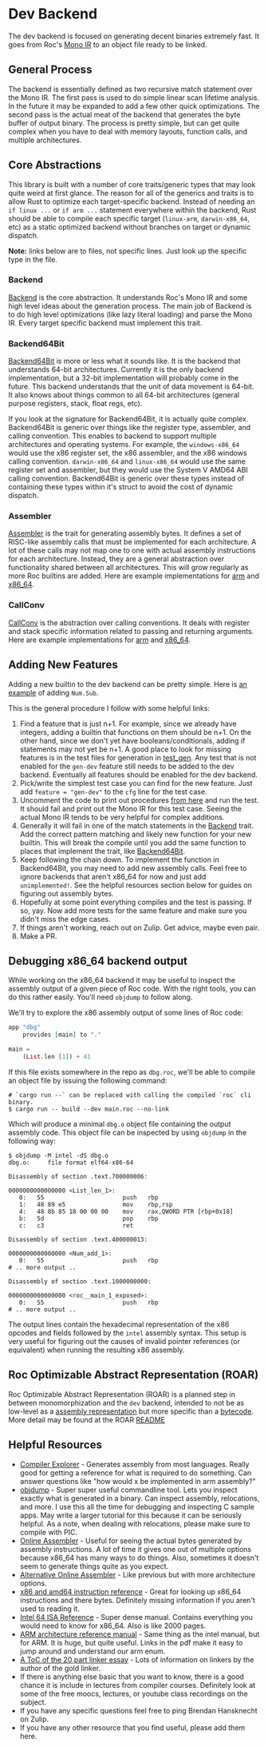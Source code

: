 # Dev Backend

The dev backend is focused on generating decent binaries extremely fast.
It goes from Roc's [Mono IR](https://github.com/roc-lang/roc/blob/main/crates/compiler/mono/src/ir.rs) to an object file ready to be linked.

## General Process

The backend is essentially defined as two recursive match statement over the Mono IR.
The first pass is used to do simple linear scan lifetime analysis.
In the future it may be expanded to add a few other quick optimizations.
The second pass is the actual meat of the backend that generates the byte buffer of output binary.
The process is pretty simple, but can get quite complex when you have to deal with memory layouts, function calls, and multiple architectures.

## Core Abstractions

This library is built with a number of core traits/generic types that may look quite weird at first glance.
The reason for all of the generics and traits is to allow Rust to optimize each target-specific backend.
Instead of needing an `if linux ...` or `if arm ...` statement everywhere within the backend,
Rust should be able to compile each specific target (`linux-arm`, `darwin-x86_64`, etc) as a static optimized backend without branches on target or dynamic dispatch.

**Note:** links below are to files, not specific lines. Just look up the specific type in the file.

### Backend

[Backend](https://github.com/roc-lang/roc/blob/main/crates/compiler/gen_dev/src/lib.rs) is the core abstraction.
It understands Roc's Mono IR and some high level ideas about the generation process.
The main job of Backend is to do high level optimizations (like lazy literal loading) and parse the Mono IR.
Every target specific backend must implement this trait.

### Backend64Bit

[Backend64Bit](https://github.com/roc-lang/roc/blob/main/crates/compiler/gen_dev/src/generic64/mod.rs) is more or less what it sounds like.
It is the backend that understands 64-bit architectures.
Currently it is the only backend implementation, but a 32-bit implementation will probably come in the future.
This backend understands that the unit of data movement is 64-bit.
It also knows about things common to all 64-bit architectures (general purpose registers, stack, float regs, etc).

If you look at the signature for Backend64Bit, it is actually quite complex.
Backend64Bit is generic over things like the register type, assembler, and calling convention.
This enables to backend to support multiple architectures and operating systems.
For example, the `windows-x86_64` would use the x86 register set, the x86 assembler, and the x86 windows calling convention.
`darwin-x86_64` and `linux-x86_64` would use the same register set and assembler, but they would use the System V AMD64 ABI calling convention.
Backend64Bit is generic over these types instead of containing these types within it's struct to avoid the cost of dynamic dispatch.

### Assembler

[Assembler](https://github.com/roc-lang/roc/blob/main/crates/compiler/gen_dev/src/generic64/mod.rs) is the trait for generating assembly bytes.
It defines a set of RISC-like assembly calls that must be implemented for each architecture.
A lot of these calls may not map one to one with actual assembly instructions for each architecture.
Instead, they are a general abstraction over functionality shared between all architectures.
This will grow regularly as more Roc builtins are added.
Here are example implementations for [arm](https://github.com/roc-lang/roc/blob/main/crates/compiler/gen_dev/src/generic64/aarch64.rs) and [x86_64](https://github.com/roc-lang/roc/blob/main/crates/compiler/gen_dev/src/generic64/x86_64.rs).

### CallConv

[CallConv](https://github.com/roc-lang/roc/blob/main/crates/compiler/gen_dev/src/generic64/mod.rs) is the abstraction over calling conventions.
It deals with register and stack specific information related to passing and returning arguments.
Here are example implementations for [arm](https://github.com/roc-lang/roc/blob/main/crates/compiler/gen_dev/src/generic64/aarch64.rs) and [x86_64](https://github.com/roc-lang/roc/blob/main/crates/compiler/gen_dev/src/generic64/x86_64.rs).

## Adding New Features

Adding a new builtin to the dev backend can be pretty simple.
Here is [an example](https://github.com/roc-lang/roc/pull/893/files) of adding `Num.Sub`.

This is the general procedure I follow with some helpful links:

1. Find a feature that is just n+1.
   For example, since we already have integers, adding a builtin that functions on them should be n+1.
   On the other hand, since we don't yet have booleans/conditionals, adding if statements may not yet be n+1.
   A good place to look for missing features is in the test files for generation in [test_gen](https://github.com/roc-lang/roc/tree/main/crates/compiler/test_gen). Any test that is not enabled for the `gen-dev` feature still needs to be added to the dev backend. Eventually all features should be enabled for the dev backend.
1. Pick/write the simplest test case you can find for the new feature.
   Just add `feature = "gen-dev"` to the `cfg` line for the test case.
1. Uncomment the code to print out procedures [from here](https://github.com/roc-lang/roc/blob/b03ed18553569314a420d5bf1fb0ead4b6b5ecda/compiler/test_gen/src/helpers/dev.rs#L76) and run the test.
   It should fail and print out the Mono IR for this test case.
   Seeing the actual Mono IR tends to be very helpful for complex additions.
1. Generally it will fail in one of the match statements in the [Backend](https://github.com/roc-lang/roc/blob/main/crates/compiler/gen_dev/src/lib.rs) trait.
   Add the correct pattern matching and likely new function for your new builtin.
   This will break the compile until you add the same function to places that implement the trait,
   like [Backend64Bit](https://github.com/roc-lang/roc/blob/main/crates/compiler/gen_dev/src/generic64/mod.rs).
1. Keep following the chain down.
   To implement the function in Backend64Bit, you may need to add new assembly calls.
   Feel free to ignore backends that aren't x86_64 for now and just add `unimplemented!`.
   See the helpful resources section below for guides on figuring out assembly bytes.
1. Hopefully at some point everything compiles and the test is passing.
   If so, yay. Now add more tests for the same feature and make sure you didn't miss the edge cases.
1. If things aren't working, reach out on Zulip. Get advice, maybe even pair.
1. Make a PR.

## Debugging x86_64 backend output

While working on the x86_64 backend it may be useful to inspect the assembly output of a given piece of Roc code. With the right tools, you can do this rather easily. You'll need `objdump` to follow along.

We'll try to explore the x86 assembly output of some lines of Roc code:

```elixir
app "dbg"
    provides [main] to "."

main =
    (List.len [1]) + 41
```

If this file exists somewhere in the repo as `dbg.roc`, we'll be able to compile an object file by issuing the following command:

```console
# `cargo run --` can be replaced with calling the compiled `roc` cli binary.
$ cargo run -- build --dev main.roc --no-link
```

Which will produce a minimal `dbg.o` object file containing the output assembly code. This object file can be inspected by using `objdump` in the following way:

```console
$ objdump -M intel -dS dbg.o
dbg.o:     file format elf64-x86-64

Disassembly of section .text.700000006:

0000000000000000 <List_len_1>:
   0:   55                      push   rbp
   1:   48 89 e5                mov    rbp,rsp
   4:   48 8b 85 18 00 00 00    mov    rax,QWORD PTR [rbp+0x18]
   b:   5d                      pop    rbp
   c:   c3                      ret

Disassembly of section .text.400000013:

0000000000000000 <Num_add_1>:
   0:   55                      push   rbp
# .. more output ..

Disassembly of section .text.1000000000:

0000000000000000 <roc__main_1_exposed>:
   0:   55                      push   rbp
# .. more output ..
```

The output lines contain the hexadecimal representation of the x86 opcodes and fields followed by the `intel` assembly syntax. This setup is very useful for figuring out the causes of invalid pointer references (or equivalent) when running the resulting x86 assembly.

## Roc Optimizable Abstract Representation (ROAR)

Roc Optimizable Abstract Representation (ROAR) is a planned step in between monomorphization and the `dev` backend, intended to not be as low-level as a [assembly representation](https://en.wikipedia.org/wiki/Assembly_language) but more specific than a [bytecode](https://en.wikipedia.org/wiki/Assembly_language). More detail may be found at the ROAR [README](src/roar/README.md)

## Helpful Resources

- [Compiler Explorer](https://godbolt.org/) -
  Generates assembly from most languages.
  Really good for getting a reference for what is required to do something.
  Can answer questions like "how would x be implemented in arm assembly?"
- [objdump](https://www.tutorialspoint.com/unix_commands/objdump.htm) -
  Super super useful commandline tool.
  Lets you inspect exactly what is generated in a binary.
  Can inspect assembly, relocations, and more.
  I use this all the time for debugging and inspecting C sample apps.
  May write a larger tutorial for this because it can be seriously helpful.
  As a note, when dealing with relocations, please make sure to compile with PIC.
- [Online Assembler](https://defuse.ca/online-x86-assembler.htm#disassembly) -
  Useful for seeing the actual bytes generated by assembly instructions.
  A lot of time it gives one out of multiple options because x86_64 has many ways to do things.
  Also, sometimes it doesn't seem to generate things quite as you expect.
- [Alternative Online Assembler](http://shell-storm.org/online/Online-Assembler-and-Disassembler/) -
  Like previous but with more architecture options.
- [x86 and amd64 instruction reference](https://web.archive.org/web/20230221053750/https://www.felixcloutier.com/x86/) -
  Great for looking up x86_64 instructions and there bytes.
  Definitely missing information if you aren't used to reading it.
- [Intel 64 ISA Reference](https://community.intel.com/legacyfs/online/drupal_files/managed/a4/60/325383-sdm-vol-2abcd.pdf) -
  Super dense manual.
  Contains everything you would need to know for x86_64.
  Also is like 2000 pages.
- [ARM architecture reference manual](https://developer.arm.com/documentation/ddi0487/latest/) -
  Same thing as the intel manual, but for ARM.
  It is huge, but quite useful.
  Links in the pdf make it easy to jump around and understand our arm enum.
- [A ToC of the 20 part linker essay](https://lwn.net/Articles/276782/) -
  Lots of information on linkers by the author of the gold linker.
- If there is anything else basic that you want to know,
  there is a good chance it is include in lectures from compiler courses.
  Definitely look at some of the free moocs, lectures, or youtube class recordings on the subject.
- If you have any specific questions feel free to ping Brendan Hansknecht on Zulip.
- If you have any other resource that you find useful, please add them here.
